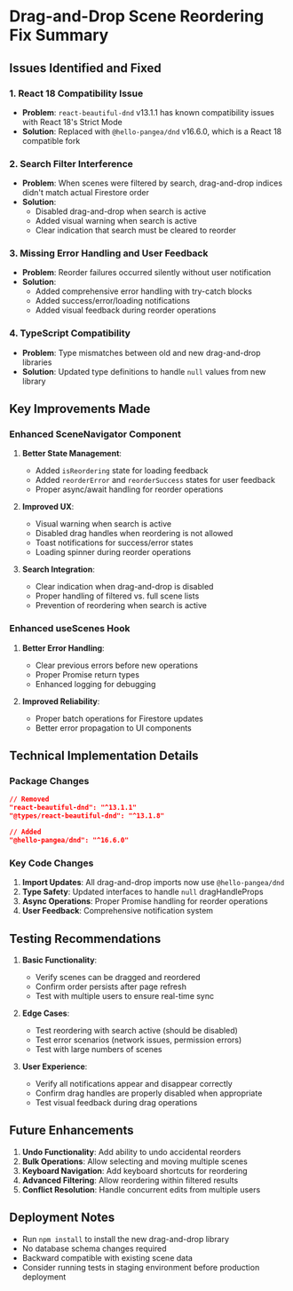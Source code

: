 # Drag-and-Drop Scene Reordering Fix Summary

## Issues Identified and Fixed

### 1. **React 18 Compatibility Issue**
- **Problem**: `react-beautiful-dnd` v13.1.1 has known compatibility issues with React 18's Strict Mode
- **Solution**: Replaced with `@hello-pangea/dnd` v16.6.0, which is a React 18 compatible fork

### 2. **Search Filter Interference**
- **Problem**: When scenes were filtered by search, drag-and-drop indices didn't match actual Firestore order
- **Solution**: 
  - Disabled drag-and-drop when search is active
  - Added visual warning when search is active
  - Clear indication that search must be cleared to reorder

### 3. **Missing Error Handling and User Feedback**
- **Problem**: Reorder failures occurred silently without user notification
- **Solution**: 
  - Added comprehensive error handling with try-catch blocks
  - Added success/error/loading notifications
  - Added visual feedback during reorder operations

### 4. **TypeScript Compatibility**
- **Problem**: Type mismatches between old and new drag-and-drop libraries
- **Solution**: Updated type definitions to handle `null` values from new library

## Key Improvements Made

### Enhanced SceneNavigator Component
1. **Better State Management**:
   - Added `isReordering` state for loading feedback
   - Added `reorderError` and `reorderSuccess` states for user feedback
   - Proper async/await handling for reorder operations

2. **Improved UX**:
   - Visual warning when search is active
   - Disabled drag handles when reordering is not allowed
   - Toast notifications for success/error states
   - Loading spinner during reorder operations

3. **Search Integration**:
   - Clear indication when drag-and-drop is disabled
   - Proper handling of filtered vs. full scene lists
   - Prevention of reordering when search is active

### Enhanced useScenes Hook
1. **Better Error Handling**:
   - Clear previous errors before new operations
   - Proper Promise return types
   - Enhanced logging for debugging

2. **Improved Reliability**:
   - Proper batch operations for Firestore updates
   - Better error propagation to UI components

## Technical Implementation Details

### Package Changes
```json
// Removed
"react-beautiful-dnd": "^13.1.1"
"@types/react-beautiful-dnd": "^13.1.8"

// Added  
"@hello-pangea/dnd": "^16.6.0"
```

### Key Code Changes
1. **Import Updates**: All drag-and-drop imports now use `@hello-pangea/dnd`
2. **Type Safety**: Updated interfaces to handle `null` dragHandleProps
3. **Async Operations**: Proper Promise handling for reorder operations
4. **User Feedback**: Comprehensive notification system

## Testing Recommendations

1. **Basic Functionality**:
   - Verify scenes can be dragged and reordered
   - Confirm order persists after page refresh
   - Test with multiple users to ensure real-time sync

2. **Edge Cases**:
   - Test reordering with search active (should be disabled)
   - Test error scenarios (network issues, permission errors)
   - Test with large numbers of scenes

3. **User Experience**:
   - Verify all notifications appear and disappear correctly
   - Confirm drag handles are properly disabled when appropriate
   - Test visual feedback during drag operations

## Future Enhancements

1. **Undo Functionality**: Add ability to undo accidental reorders
2. **Bulk Operations**: Allow selecting and moving multiple scenes
3. **Keyboard Navigation**: Add keyboard shortcuts for reordering
4. **Advanced Filtering**: Allow reordering within filtered results
5. **Conflict Resolution**: Handle concurrent edits from multiple users

## Deployment Notes

- Run `npm install` to install the new drag-and-drop library
- No database schema changes required
- Backward compatible with existing scene data
- Consider running tests in staging environment before production deployment
